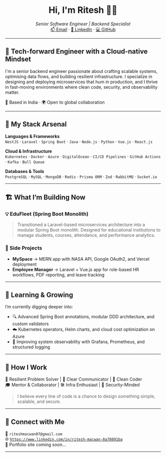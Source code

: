 <h1 align="center">Hi, I'm Ritesh 👨‍💻</h1>
<p align="center">
  <em>Senior Software Engineer | Backend Specialist</em><br>
  <a href="mailto:riteshmacwan07@gmail.com">📫 Email</a> · 
  <a href="https://www.linkedin.com/in/ritesh-macwan-8a70891ba">🔗 LinkedIn</a> · 
  <a href="https://github.com/ritesh-7299">💻 GitHub</a>
</p>

---

## 🚀 Tech-forward Engineer with a Cloud-native Mindset

I'm a senior backend engineer passionate about crafting scalable systems, optimising data flows, and building resilient infrastructure. I specialize in designing and deploying microservices that hum in production, and I thrive in fast-moving environments where clean code, security, and observability matter.

📍 Based in India · 🌍 Open to global collaboration

---

## 🧰 My Stack Arsenal

**Languages & Frameworks**  
`NestJS` · `Laravel` · `Spring Boot` · `Java` · `Node.js` · `Python` · `Vue.js` · `React.js`

**Cloud & Infrastructure**  
`Kubernetes` · `Docker` · `Azure` · `DigitalOcean` · `CI/CD Pipelines` · `GitHub Actions` · `Kafka` · `Bull Queue`

**Databases & Tools**  
`PostgreSQL` · `MySQL` · `MongoDB` · `Redis` · `Prisma ORM` · `Zod` · `RabbitMQ` · `Socket.io`

---

## 🏗️ What I’m Building Now

### 💡 EduFleet (Spring Boot Monolith)
> Transitioned a Laravel-based microservices architecture into a modular Spring Boot monolith. Designed for educational institutions to manage students, courses, attendance, and performance analytics.

### 📁 Side Projects
- **MySpace** → MERN app with NASA API, Google OAuth2, and Vercel deployment  
- **Employee Manager** → Laravel + Vue.js app for role-based HR workflows, PDF reporting, and leave tracking

---

## 🌱 Learning & Growing

I’m currently digging deeper into:
- 🔍 Advanced Spring Boot annotations, modular DDD architecture, and custom validators
- ☁️ Kubernetes operators, Helm charts, and cloud cost optimization on Azure
- 🧠 Improving system observability with Grafana, Prometheus, and structured logging

---

## 🤝 How I Work

🧠 Resilient Problem Solver | 💬 Clear Communicator | 🧹 Clean Coder  
🎓 Mentor & Collaborator | 🛠 Infra Enthusiast | 🔐 Security-Minded

> I believe every line of code is a chance to design something simple, scalable, and secure.

---

## 🔗 Connect with Me

📮 `riteshmacwan07@gmail.com`  
🌐 [`https://www.linkedin.com/in/ritesh-macwan-8a70891ba`](https://www.linkedin.com/in/ritesh-macwan-8a70891ba)  
💼 Portfolio site coming soon...

---

